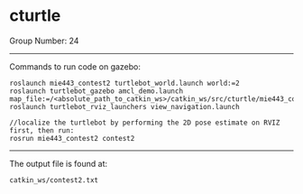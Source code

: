 # cturtle

Group Number: 24

---
Commands to run code on gazebo:
```
roslaunch mie443_contest2 turtlebot_world.launch world:=2
roslaunch turtlebot_gazebo amcl_demo.launch map_file:=/<absolute_path_to_catkin_ws>/catkin_ws/src/cturtle/mie443_contest2/maps/map_2.yaml
roslaunch turtlebot_rviz_launchers view_navigation.launch  

//localize the turtlebot by performing the 2D pose estimate on RVIZ first, then run:
rosrun mie443_contest2 contest2
```
---
The output file is found at:
```
catkin_ws/contest2.txt                                                                 
```
